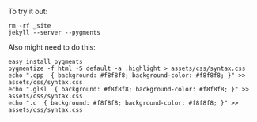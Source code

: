 To try it out:

    rm -rf _site
    jekyll --server --pygments

Also might need to do this:

    easy_install pygments
    pygmentize -f html -S default -a .highlight > assets/css/syntax.css
    echo ".cpp  { background: #f8f8f8; background-color: #f8f8f8; }" >> assets/css/syntax.css
    echo ".glsl  { background: #f8f8f8; background-color: #f8f8f8; }" >> assets/css/syntax.css
    echo ".c  { background: #f8f8f8; background-color: #f8f8f8; }" >> assets/css/syntax.css
